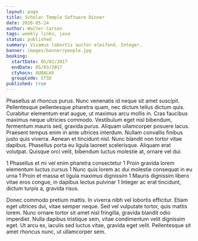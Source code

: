 ```yaml
---
layout: page
title: Scholar Temple Software Dinner
date: 2016-05-24
author: Walter Carson
tags: weekly links, java
status: published
summary: Vivamus lobortis auctor eleifend. Integer.
banner: images/banner/people.jpg
booking:
  startDate: 05/02/2017
  endDate: 05/03/2017
  ctyhocn: AUBALHX
  groupCode: STSD
published: true
---
```

Phasellus at rhoncus purus. Nunc venenatis id neque sit amet suscipit. Pellentesque pellentesque pharetra quam, nec dictum tellus dictum quis. Curabitur elementum erat augue, ut maximus arcu mollis in. Cras faucibus maximus neque ultricies commodo. Vestibulum eget nisl bibendum, fermentum mauris sed, gravida purus. Aliquam ullamcorper posuere lacus.
Praesent tempus enim in ante ultrices interdum. Nullam convallis finibus justo quis viverra. Aenean et tincidunt nisl. Nunc blandit non tortor vitae dapibus. Phasellus porta eu ligula laoreet scelerisque. Aliquam erat volutpat. Quisque orci velit, bibendum luctus molestie at, ornare vel dui.

1 Phasellus et mi vel enim pharetra consectetur
1 Proin gravida lorem elementum luctus cursus
1 Nunc quis lorem ac dui molestie consequat in eu urna
1 Proin et massa et ligula maximus dignissim
1 Mauris dignissim libero vitae eros congue, in dapibus lectus pulvinar
1 Integer ac erat tincidunt, dictum turpis a, gravida risus.

Donec commodo pretium mattis. In viverra nibh vel lobortis efficitur. Etiam eget ultrices dui, vitae semper neque. Sed vel vulputate tortor, quis mattis lorem. Nunc ornare tortor sit amet nisl fringilla, gravida blandit odio imperdiet. Nulla dapibus tristique sem, vitae condimentum velit dignissim eget. Ut arcu ex, iaculis sed luctus vitae, gravida eget velit. Pellentesque sit amet rhoncus nunc, ut ullamcorper sem.
